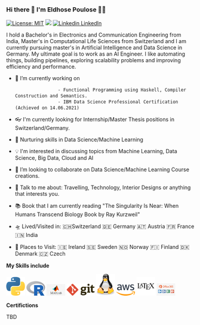 ### Hi there 👋 I'm Eldhose Poulose 🧔🏻

[![License: MIT](https://img.shields.io/badge/License-MIT-yellow.svg)](https://opensource.org/licenses/MIT)
![](https://komarev.com/ghpvc/?username=eldhosepoulose&color=blueviolet)
[![Linkedin](https://i.stack.imgur.com/gVE0j.png) LinkedIn](https://www.linkedin.com/in/pouloseeldhose/)


I hold a Bachelor's in Electronics and Communication Engineering from India, Master's in Computational Life Sciences from Switzerland and I am currently pursuing master's in Artificial Intelligence and Data Science in Germany. My ultimate goal is to work as an AI Engineer. I like automating things, building pipelines, exploring scalability problems and improving efficiency and performance.

- 🔭 I’m currently working on 

                      - Functional Programming using Haskell, Compiler Construction and Semantics.
                      - IBM Data Science Professional Certification (Achieved on 14.06.2021)
                      
- 👓 I'm currently looking for Internship/Master Thesis positions in Switzerland/Germany.
- 🌱 Nurturing skills in Data Science/Machine Learning
- 💡 I'm interested in discussing topics from Machine Learning, Data Science, Big Data, Cloud and AI
- 👯 I’m looking to collaborate on Data Science/Machine Learning Course creations.
- 💬 Talk to me about: Travelling, Technology, Interior Designs or anything that interests you.
- 📚 Book that I am currently reading "The Singularity Is Near: When Humans Transcend Biology Book by Ray Kurzweil"
- 🛸 Lived/Visited in: 🇨🇭Switzerland 🇩🇪 Germany 🇦🇹 Austria 🇫🇷 France 🇮🇳 India
- 🚀 Places to Visit: 🇮🇪 Ireland 🇸🇪 Sweden 🇳🇴 Norway 🇫🇮 Finland 🇩🇰 Denmark 🇨🇿 Czech 

**My Skills include**

<img src= "python.svg" width= "50"> <img src= "Rlogo.svg" width= "50"> <img src= "matlab.svg.jpg" width= "50"> <img src= "git.svg" width= "75"> <img src= "linux-tux.svg" width= "50"> <img src= "aws.svg" width= "50"> <img src= "latex.svg" width= "50"> <img src= "msOffice.jpg" width= "50" >


**Certifictions**

TBD
    



<!--
**EldhosePoulose/eldhosepoulose** is a ✨ _special_ ✨ repository because its `README.md` (this file) appears on your GitHub profile.

      
